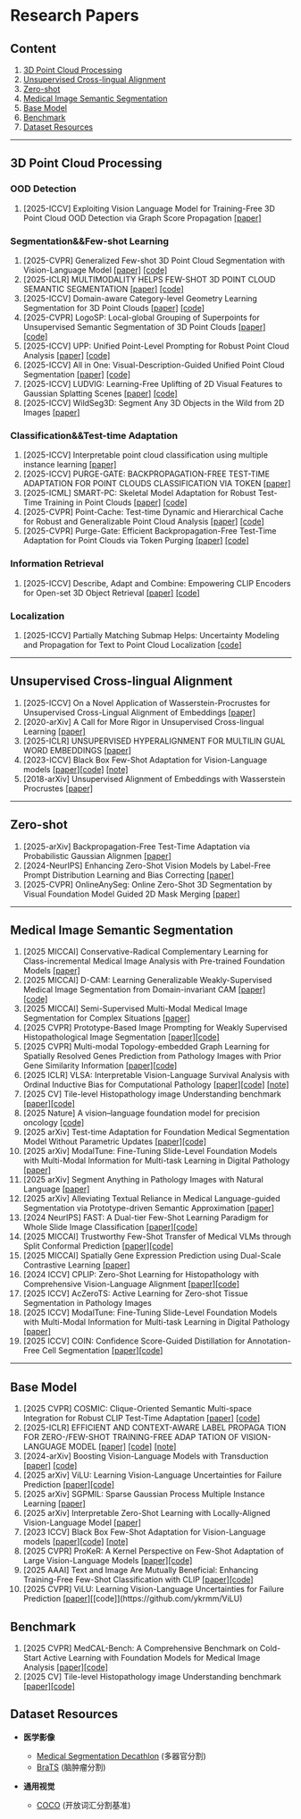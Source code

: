 # Research Papers

## Content
1. [3D Point Cloud Processing](#3d-point-cloud-processing)
2. [Unsupervised Cross-lingual Alignment](#language-correction)
3. [Zero-shot](#zero-shot)
4. [Medical Image Semantic Segmentation](#medical-image-semantic-segmentation)
5. [Base Model](#Base-model)
6. [Benchmark](#Benchmark)
7. [Dataset Resources](#dataset-resources)

---
<a id="medical-image-semantic-segmentation"></a>
## 3D Point Cloud Processing

### OOD Detection
1. [2025-ICCV] Exploiting Vision Language Model for Training-Free 3D Point Cloud OOD Detection via Graph Score Propagation [[paper]](https://arxiv.org/pdf/2506.22375)  

### Segmentation&&Few-shot Learning
1. [2025-CVPR] Generalized Few-shot 3D Point Cloud Segmentation with Vision-Language Model [[paper]](https://openaccess.thecvf.com/content/CVPR2025/papers/An_Generalized_Few-shot_3D_Point_Cloud_Segmentation_with_Vision-Language_Model_CVPR_2025_paper.pdf) [[code]](https://github.com/ZhaochongAn/GFS-VL)  
2. [2025-ICLR] MULTIMODALITY HELPS FEW-SHOT 3D POINT CLOUD SEMANTIC SEGMENTATION [[paper]](https://openreview.net/pdf?id=jXvwJ51vcK) [[code]](https://github.com/ZhaochongAn/Multimodality-3D-Few-Shot)  
3. [2025-ICCV] Domain-aware Category-level Geometry Learning Segmentation for 3D Point Clouds [[paper]](https://arxiv.org/pdf/2508.11265) [[code]](https://github.com/lizhangjie316/Awesome-3D-Point-Cloud-Semantic-Segement)  
4. [2025-CVPR] LogoSP: Local-global Grouping of Superpoints for Unsupervised Semantic Segmentation of 3D Point Clouds [[paper]](https://openaccess.thecvf.com/content/CVPR2025/papers/Zhang_LogoSP_Local-global_Grouping_of_Superpoints_for_Unsupervised_Semantic_Segmentation_of_CVPR_2025_paper.pdf) [[code]](https://github.com/vLAR-group/LogoSP)
5. [2025-ICCV] UPP: Unified Point-Level Prompting for Robust Point Cloud Analysis [[paper]](https://arxiv.org/pdf/2507.18997) [[code]](https://github.com/zhoujiahuan1991/ICCV2025-UPP)  
6. [2025-ICCV] All in One: Visual-Description-Guided Unified Point Cloud Segmentation [[paper]](https://arxiv.org/pdf/2507.05211) [[code]](https://github.com/Hanzy1996/VDG-Uni3DSeg)  
7. [2025-ICCV] LUDVIG: Learning-Free Uplifting of 2D Visual Features to Gaussian Splatting Scenes [[paper]](https://arxiv.org/pdf/2410.14462) [[code]](https://github.com/naver/ludvig)  
8. [2025-ICCV] WildSeg3D: Segment Any 3D Objects in the Wild from 2D Images [[paper]](https://arxiv.org/pdf/2503.08407)  

### Classification&&Test-time Adaptation
1. [2025-ICCV] Interpretable point cloud classification using multiple instance learning [[paper]](https://openreview.net/pdf?id=T7ZVzuObcj)  
2. [2025-ICCV] PURGE-GATE: BACKPROPAGATION-FREE TEST-TIME ADAPTATION FOR POINT CLOUDS CLASSIFICATION VIA TOKEN [[paper]](https://arxiv.org/pdf/2509.09785v1)
3. [2025-ICML] SMART-PC: Skeletal Model Adaptation for Robust Test-Time Training in Point Clouds [[paper]](https://arxiv.org/pdf/2505.19546) [[code]](https://github.com/AliBahri94/SMART-PC)  
4. [2025-CVPR] Point-Cache: Test-time Dynamic and Hierarchical Cache for Robust and Generalizable Point Cloud Analysis [[paper]](https://arxiv.org/pdf/2503.12150) [[code]](https://github.com/auniquesun/Point-Cache)  
5. [2025-CVPR] Purge-Gate: Efficient Backpropagation-Free Test-Time Adaptation for Point Clouds via Token Purging [[paper]](https://iccv.thecvf.com/virtual/2025/poster/1863) [[code]](https://github.com/MosyMosy/Purge-Gate)  

### Information Retrieval
1. [2025-ICCV] Describe, Adapt and Combine: Empowering CLIP Encoders for Open-set 3D Object Retrieval [[paper]](https://arxiv.org/pdf/2507.21489) [[code]](https://github.com/wangzhichuan123/DAC)  

### Localization
1. [2025-ICCV] Partially Matching Submap Helps: Uncertainty Modeling and Propagation for Text to Point Cloud Localization [[code]](https://github.com/Afoolbird/PMSH)  
---
<a id="language-correction"></a>
## Unsupervised Cross-lingual Alignment

1. [2025-ICCV] On a Novel Application of Wasserstein-Procrustes for Unsupervised Cross-Lingual Alignment of Embeddings [[paper]](https://aclanthology.org/2024.bucc-1.1.pdf)  
2. [2020-arXiv] A Call for More Rigor in Unsupervised Cross-lingual Learning [[paper]](https://arxiv.org/pdf/2004.14958)  
3. [2025-ICLR] UNSUPERVISED HYPERALIGNMENT FOR MULTILIN GUAL WORD EMBEDDINGS [[paper]](https://arxiv.org/pdf/1811.01124)  
4. [2023-ICCV] Black Box Few-Shot Adaptation for Vision-Language models [[paper]](https://openaccess.thecvf.com/content/ICCV2023/papers/Ouali_Black_Box_Few-Shot_Adaptation_for_Vision-Language_Models_ICCV_2023_paper.pdf#page=4.97)[[code]](https://github.com/saic-fi/LFA) [[note]](https://yuteam14.github.io/MyPaper/Note/LFA%E6%96%B9%E6%B3%95.pdf)  
5. [2018-arXiv] Unsupervised Alignment of Embeddings with Wasserstein Procrustes [[paper]](https://arxiv.org/pdf/1805.11222)  
---

<a id="zero-shot"></a>
## Zero-shot
1. [2025-arXiv] Backpropagation-Free Test-Time Adaptation via Probabilistic Gaussian Alignmen [[paper]](https://arxiv.org/pdf/2508.15568)  
2. [2024-NeurIPS] Enhancing Zero-Shot Vision Models by Label-Free Prompt Distribution Learning and Bias Correcting [[paper]](https://proceedings.neurips.cc/paper_files/paper/2024/file/03cdf8e212ba92a3f36bffe1391928bd-Paper-Conference.pdf)  
3. [2025-CVPR]  OnlineAnySeg: Online Zero-Shot 3D Segmentation by Visual Foundation Model Guided 2D Mask Merging [[paper]](https://openaccess.thecvf.com/content/CVPR2025/papers/Tang_OnlineAnySeg_Online_Zero-Shot_3D_Segmentation_by_Visual_Foundation_Model_Guided_CVPR_2025_paper.pdf)  


---

<a id="medical-image-semantic-segmentation"></a>
## Medical Image Semantic Segmentation

1. [2025 MICCAI] Conservative-Radical Complementary Learning for Class-incremental Medical Image Analysis with Pre-trained Foundation Models [[paper]](https://arxiv.org/pdf/2407.13768)  
2. [2025 MICCAI] D-CAM: Learning Generalizable Weakly-Supervised Medical Image Segmentation from Domain-invariant CAM [[paper]](待补充) [[code]](https://github.com/JingjunYi/D-CAM)  
3. [2025 MICCAI] Semi-Supervised Multi-Modal Medical Image Segmentation for Complex Situations [[paper]](https://arxiv.org/pdf/2506.17136)   
4. [2025 CVPR] Prototype-Based Image Prompting for Weakly Supervised Histopathological Image Segmentation [[paper]](https://arxiv.org/pdf/2503.12068)[[code]](https://github.com/QingchenTang/PBIP?tab=readme-ov-file)  
5. [2025 CVPR] Multi-modal Topology-embedded Graph Learning for Spatially Resolved Genes Prediction from Pathology Images with Prior Gene Similarity Information [[paper]](https://openaccess.thecvf.com/content/CVPR2025/papers/Shi_Multi-modal_Topology-embedded_Graph_Learning_for_Spatially_Resolved_Genes_Prediction_from_CVPR_2025_paper.pdf)[[code]](https://github.com/MedAIerHHL/CVPR-MIA)  
6. [2025 ICLR] VLSA: Interpretable Vision-Language Survival Analysis with Ordinal Inductive Bias for Computational Pathology [[paper]](https://openreview.net/pdf?id=trj2Jq8riA)[[code]](https://github.com/liupei101/VLSA?tab=readme-ov-file#-awesome-papers-of-pathology-vlms) [[note]](https://yuteam14.github.io/MyPaper/Note/%E7%97%85%E7%90%86%E5%9B%BE%E5%83%8F%E8%AF%86%E5%88%AB.pdf)  
7. [2025 CV] Tile-level Histopathology image Understanding benchmark [[paper]](https://arxiv.org/pdf/2507.07860)[[code]](https://github.com/MICS-Lab/thunder)    
8. [2025 Nature] A vision–language foundation model for precision oncology [[code]](https://github.com/lilab-stanford/MUSK)   
9. [2025 arXiv] Test-time Adaptation for Foundation Medical Segmentation Model Without Parametric Updates [[paper]](https://arxiv.org/pdf/2504.02008)[[code]](https://github.com/ecoxial2007/Expert-CFG)   
10. [2025 arXiv] ModalTune: Fine-Tuning Slide-Level Foundation Models with Multi-Modal Information for Multi-task Learning in Digital Pathology [[paper]](https://arxiv.org/pdf/2503.17564)  
11. [2025 arXiv] Segment Anything in Pathology Images with Natural Language [[paper]](https://arxiv.org/pdf/2506.20988)  
12. [2025 arXiv] Alleviating Textual Reliance in Medical Language-guided Segmentation via Prototype-driven Semantic Approximation [[paper]](https://arxiv.org/pdf/2507.11055)
13. [2024 NeurIPS] FAST: A Dual-tier Few-Shot Learning Paradigm for Whole Slide Image Classification [[paper]](https://proceedings.neurips.cc/paper_files/paper/2024/file/bdcdf38389d7fcefc73c4c3720217155-Paper-Conference.pdf)[[code]](https://github.com/fukexue/FAST)  
14. [2025 MICCAI] Trustworthy Few-Shot Transfer of Medical VLMs through Split Conformal Prediction [[paper]](https://arxiv.org/pdf/2506.17503)[[code]](https://github.com/jusiro/SCA-T)  
15. [2025 MICCAI] Spatially Gene Expression Prediction using Dual-Scale Contrastive Learning [[paper]](https://arxiv.org/pdf/2506.23827)  
16. [2024 ICCV] CPLIP: Zero-Shot Learning for Histopathology with Comprehensive Vision-Language Alignment [[paper]](https://openaccess.thecvf.com/content/CVPR2024/papers/Javed_CPLIP_Zero-Shot_Learning_for_Histopathology_with_Comprehensive_Vision-Language_Alignment_CVPR_2024_paper.pdf)[[code]](https://github.com/iyyakuttiiyappan/CPLIP)  
17. [2025 ICCV] AcZeroTS: Active Learning for Zero-shot Tissue Segmentation in Pathology Images  
18. [2025 ICCV] ModalTune: Fine-Tuning Slide-Level Foundation Models with Multi-Modal Information for Multi-task Learning in Digital Pathology [[paper]](https://arxiv.org/pdf/2503.17564)  
19. [2025 ICCV] COIN: Confidence Score-Guided Distillation for Annotation-Free Cell Segmentation [[paper]](https://arxiv.org/pdf/2503.11439)[[code]](https://github.com/shjo-april/COIN)  
---

<a id="clip"></a>
## Base Model

1. [2025 CVPR] COSMIC: Clique-Oriented Semantic Multi-space Integration for Robust CLIP Test-Time Adaptation [[paper]](https://arxiv.org/pdf/2503.23388) [[code]](待补充)  
2. [2025-ICLR] EFFICIENT AND CONTEXT-AWARE LABEL PROPAGA TION FOR ZERO-/FEW-SHOT TRAINING-FREE ADAP TATION OF VISION-LANGUAGE MODEL [[paper]](https://arxiv.org/pdf/2412.18303) [[code]](https://github.com/Yushu-Li/ECALP) [[note]](https://yuteam14.github.io/MyPaper/Note/%E6%96%87%E7%8C%AE%E5%AD%A6%E4%B9%A0%E7%AC%94%E8%AE%B0-3.pdf)      
3. [2024-arXiv] Boosting Vision-Language Models with Transduction [[paper]](https://arxiv.org/pdf/2406.01837) [[code]](https://github.com/MaxZanella/transduction-for-vlms)  
4. [2025 arXiv] ViLU: Learning Vision-Language Uncertainties for Failure Prediction [[paper]](https://arxiv.org/pdf/2507.07620)[[code]](https://github.com/ykrmm/ViLU)  
5. [2025 arXiv] SGPMIL: Sparse Gaussian Process Multiple Instance Learning [[paper]](https://arxiv.org/pdf/2507.08711)  
6. [2025 arXiv] Interpretable Zero-Shot Learning with Locally-Aligned Vision-Language Model [[paper]](https://arxiv.org/pdf/2506.23822)  
7. [2023 ICCV] Black Box Few-Shot Adaptation for Vision-Language models [[paper]](https://openaccess.thecvf.com/content/ICCV2023/papers/Ouali_Black_Box_Few-Shot_Adaptation_for_Vision-Language_Models_ICCV_2023_paper.pdf#page=4.97)[[code]](https://github.com/saic-fi/LFA) [[note]](https://yuteam14.github.io/MyPaper/Note/LFA%E6%96%B9%E6%B3%95.pdf)  
8. [2025 CVPR] ProKeR: A Kernel Perspective on Few-Shot Adaptation of Large Vision-Language Models [[paper]](https://arxiv.org/pdf/2501.11175)[[code]](https://github.com/ybendou/ProKeR)  
9. [2025 AAAI] Text and Image Are Mutually Beneficial: Enhancing Training-Free Few-Shot Classification with CLIP [[paper]](https://arxiv.org/pdf/2412.11375)[[code]](https://github.com/MCPathology/NH2ST)  
10. [2025 CVPR] ViLU: Learning Vision-Language Uncertainties for Failure Prediction [[paper]](https://arxiv.org/pdf/2507.07620?)[[code]](https://github.com/ykrmm/ViLU)  

<a id="clip"></a>
## Benchmark
1. [2025 CVPR] MedCAL-Bench: A Comprehensive Benchmark on Cold-Start Active Learning with Foundation Models for Medical Image Analysis [[paper]](https://arxiv.org/pdf/2508.03441)[[code]](https://github.com/HiLab-git/MedCAL-Bench)   
2. [2025 CV] Tile-level Histopathology image Understanding benchmark [[paper]](https://arxiv.org/pdf/2507.07860)[[code]](https://github.com/MICS-Lab/thunder)   

<a id="dataset-resources"></a>
## Dataset Resources

- **医学影像**  
  - [Medical Segmentation Decathlon](http://medicaldecathlon.com/) (多器官分割)  
  - [BraTS](https://www.med.upenn.edu/cbica/brats/) (脑肿瘤分割)  

- **通用视觉**  
  - [COCO](https://cocodataset.org) (开放词汇分割基准)
